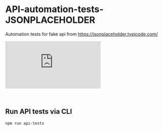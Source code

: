 # API-automation-tests-JSONPLACEHOLDER
Automation tests for fake api from https://jsonplaceholder.typicode.com/
<span align="center">
  
![alt text](https://pactum.js.github.io/introduction/welcome.html)

  <br/>

## Run API tests via CLI
```sh
npm run api-tests
```
<br/>

  </span>
